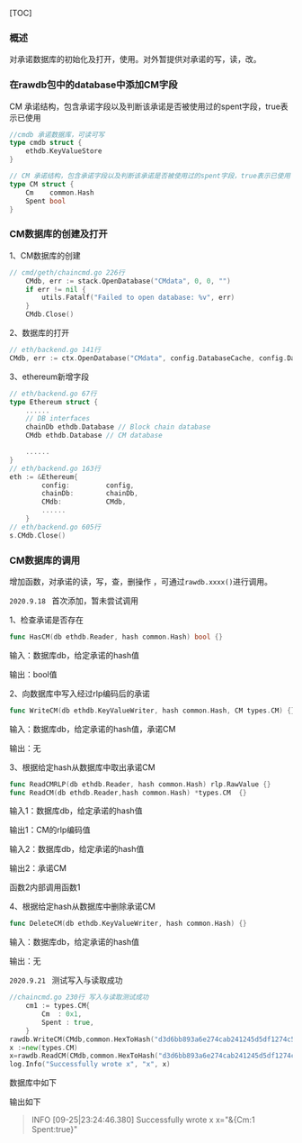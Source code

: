 [TOC]

### 概述

对承诺数据库的初始化及打开，使用。对外暂提供对承诺的写，读，改。

### 在rawdb包中的database中添加CM字段

CM 承诺结构，包含承诺字段以及判断该承诺是否被使用过的spent字段，true表示已使用

```go
//cmdb 承诺数据库，可读可写
type cmdb struct {
	ethdb.KeyValueStore
}

// CM 承诺结构，包含承诺字段以及判断该承诺是否被使用过的spent字段，true表示已使用
type CM struct {
	Cm    common.Hash
	Spent bool
}
```

### CM数据库的创建及打开

1、CM数据库的创建

```go
// cmd/geth/chaincmd.go 226行
	CMdb, err := stack.OpenDatabase("CMdata", 0, 0, "")
	if err != nil {
		utils.Fatalf("Failed to open database: %v", err)
	}
	CMdb.Close()
```

2、数据库的打开

```go
// eth/backend.go 141行
CMdb, err := ctx.OpenDatabase("CMdata", config.DatabaseCache, config.DatabaseHandles, "eth/db/CMdata/")
```

3、ethereum新增字段

```go
// eth/backend.go 67行
type Ethereum struct {
	......
	// DB interfaces
	chainDb ethdb.Database // Block chain database
	CMdb ethdb.Database // CM database

	......
}
// eth/backend.go 163行
eth := &Ethereum{
		config:         config,
		chainDb:        chainDb,
		CMdb: 			CMdb,
		......
	}
// eth/backend.go 605行
s.CMdb.Close()
```

### CM数据库的调用

增加函数，对承诺的读，写，查，删操作 ，可通过`rawdb.xxxx()`进行调用。

`2020.9.18 ` 首次添加，暂未尝试调用

1、检查承诺是否存在

```go
func HasCM(db ethdb.Reader, hash common.Hash) bool {}
```
输入：数据库db，给定承诺的hash值

输出：bool值

2、向数据库中写入经过rlp编码后的承诺

```go
func WriteCM(db ethdb.KeyValueWriter, hash common.Hash, CM types.CM) {}
```
输入：数据库db，给定承诺的hash值，承诺CM

输出：无

3、根据给定hash从数据库中取出承诺CM

```go
func ReadCMRLP(db ethdb.Reader, hash common.Hash) rlp.RawValue {}
func ReadCM(db ethdb.Reader,hash common.Hash) *types.CM  {}
```
输入1：数据库db，给定承诺的hash值

输出1：CM的rlp编码值

输入2：数据库db，给定承诺的hash值

输出2：承诺CM

函数2内部调用函数1

4、根据给定hash从数据库中删除承诺CM

```go
func DeleteCM(db ethdb.KeyValueWriter, hash common.Hash) {}
```

输入：数据库db，给定承诺的hash值

输出：无



`2020.9.21 ` 测试写入与读取成功

```go
//chaincmd.go 230行 写入与读取测试成功
	cm1 := types.CM{
		Cm  : 0x1,
		Spent : true,
	}
rawdb.WriteCM(CMdb,common.HexToHash("d3d6bb893a6e274cab241245d5df1274c58d664fbb1bfd6e59141c2e0bc5304a"),cm1)
x :=new(types.CM)
x=rawdb.ReadCM(CMdb,common.HexToHash("d3d6bb893a6e274cab241245d5df1274c58d664fbb1bfd6e59141c2e0bc5304a"))
log.Info("Successfully wrote x", "x", x)
```

数据库中如下
> [63d3d6bb893a6e274cab241245d5df1274c58d664fbb1bfd6e59141c2e0bc5304a]:c20101

输出如下

> INFO [09-25|23:24:46.380] Successfully wrote x                     x="&{Cm:1 Spent:true}"